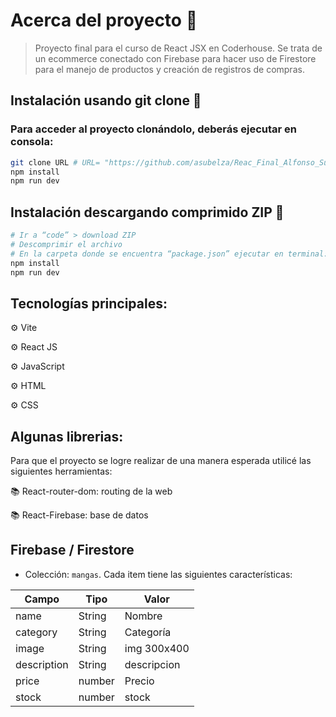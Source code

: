 # Acerca del proyecto 👀

> Proyecto final para el curso de React JSX en Coderhouse. Se trata de un ecommerce conectado con Firebase para hacer uso de Firestore para el manejo de productos y creación de registros de compras.

## Instalación usando git clone 🔧

### Para acceder al proyecto clonándolo, deberás ejecutar en consola: 
```sh
git clone URL # URL= "https://github.com/asubelza/Reac_Final_Alfonso_Subelza.git"
npm install 
npm run dev
```

## Instalación descargando comprimido ZIP 🔧
```sh
# Ir a “code” > download ZIP
# Descomprimir el archivo
# En la carpeta donde se encuentra “package.json” ejecutar en terminal:
npm install
npm run dev
```

## Tecnologías principales:

⚙ Vite

⚙ React JS

⚙ JavaScript

⚙ HTML

⚙ CSS

## Algunas librerias:

Para que el proyecto se logre realizar de una manera esperada utilicé las siguientes herramientas:

📚 React-router-dom: routing de la web

📚 React-Firebase: base de datos 

## Firebase / Firestore

- Colección: ```mangas```. Cada item tiene las siguientes características:

|    Campo      |   Tipo        |   Valor       |
| ------------- | ------------- | ------------- |
| name          |   String      |   Nombre      |
| category      |   String      |   Categoría   |
| image         |   String      |   img 300x400 |
| description   |   String      |   descripcion |
| price         |   number      |   Precio      |
| stock         |   number      |   stock       |
